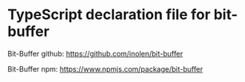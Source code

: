 # TypeScript declaration file for bit-buffer

Bit-Buffer github: https://github.com/inolen/bit-buffer

Bit-Buffer npm: https://www.npmjs.com/package/bit-buffer
